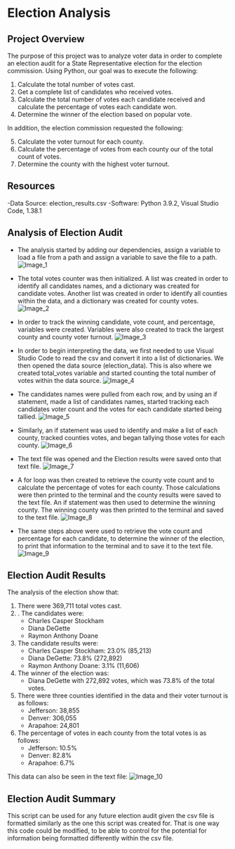 # Election Analysis

## Project Overview
The purpose of this project was to analyze voter data in order to complete an election audit for a State Representative election for the election commission. Using Python, our goal was to execute the following: 

1. Calculate the total number of votes cast.
2. Get a complete list of candidates who received votes.
3. Calculate the total number of votes each candidate received and calculate the percentage of votes each candidate won.
4. Determine the winner of the election based on popular vote.

In addition, the election commission requested the following: 

5. Calculate the voter turnout for each county.
6. Calculate the percentage of votes from each county our of the total count of votes.
7. Determine the county with the highest voter turnout. 

## Resources
-Data Source: election_results.csv
-Software: Python 3.9.2, Visual Studio Code, 1.38.1

## Analysis of Election Audit
- The analysis started by adding our dependencies, assign a variable to load a file from a path and assign a variable to save the file to a path.![Image_1](https://user-images.githubusercontent.com/79758494/113524971-d0b37200-9577-11eb-8a55-e7eb9f5b2436.PNG)

- The total votes counter was then initialized. A list was created in order to identify all candidates names, and a dictionary was created for candidate votes. Another list was created in order to identify all counties within the data, and a dictionary was created for county votes. ![Image_2](https://user-images.githubusercontent.com/79758494/113525126-c9409880-9578-11eb-86e6-2c2dc1ff1560.PNG)

- In order to track the winning candidate, vote count, and percentage, variables were created. Variables were also created to track the largest county and county voter turnout. 
![Image_3](https://user-images.githubusercontent.com/79758494/113525213-410ec300-9579-11eb-8492-e1c3c1daf847.PNG)

- In order to begin interpreting the data, we first needed to use Visual Studio Code to read the csv and convert it into a list of dictionaries. We then opened the data source (election_data). This is also where we created total_votes variable and started counting the total number of votes within the data source. 
![Image_4](https://user-images.githubusercontent.com/79758494/113525492-e8d8c080-957a-11eb-9e82-8fd165b21eeb.PNG)

- The candidates names were pulled from each row, and by using an if statement, made a list of candidates names, started tracking each candidates voter count and the votes for each candidate started being tallied. 
![Image_5](https://user-images.githubusercontent.com/79758494/113525493-ea09ed80-957a-11eb-8711-b82dbfe0e231.PNG)

- Similarly, an if statement was used to identify and make a list of each county, tracked counties votes, and began tallying those votes for each county. 
![Image_6](https://user-images.githubusercontent.com/79758494/113525495-eaa28400-957a-11eb-881a-7da4a5869297.PNG)

- The text file was opened and the Election results were saved onto that text file. 
![Image_7](https://user-images.githubusercontent.com/79758494/113525496-ebd3b100-957a-11eb-87b7-c9687807da87.PNG)

- A for loop was then created to retrieve the county vote count and to calculate the percentage of votes for each county. Those calculations were then printed to the terminal and the county results were saved to the text file. An if statement was then used to determine the winning county. The winning county was then printed to the terminal  and saved to the text file. 
![Image_8](https://user-images.githubusercontent.com/79758494/113525498-ed04de00-957a-11eb-9f80-275a554f510f.PNG)

- The same steps above were used to retrieve the vote count and percentage for each candidate, to determine the winner of the election, to print that information to the terminal and to save it to the text file. 
![Image_9](https://user-images.githubusercontent.com/79758494/113525499-ee360b00-957a-11eb-891a-ecb68b0ccde2.PNG)


## Election Audit Results

The analysis of the election show that:

1. There were 369,711 total votes cast.
2. . The candidates were:
	- Charles Casper Stockham
	- Diana DeGette
	- Raymon Anthony Doane
3. The candidate results were:
	- Charles Casper Stockham: 23.0% (85,213)
	- Diana DeGette: 73.8% (272,892)
	- Raymon Anthony Doane: 3.1% (11,606)
4. The winner of the election was:
	- Diana DeGette with 272,892 votes, which was 73.8% of the total votes. 
5. There were three counties identified in the data and their voter turnout is as follows: 
	- Jefferson: 38,855
	- Denver: 306,055
	- Arapahoe: 24,801
6. The percentage of votes in each county from the total votes is as follows: 
	  - Jefferson: 10.5% 
	  - Denver: 82.8% 
	  - Arapahoe: 6.7% 

This data can also be seen in the text file: 
![Image_10](https://user-images.githubusercontent.com/79758494/113525916-51c13800-957d-11eb-9b5b-eef42d35cd99.PNG)

## Election Audit Summary
This script can be used for any future election audit given the csv file is formatted similarly as the one this script was created for. That is one way this code could be modified, to be able to control for the potential for information being formatted differently within the csv file.
 
 
